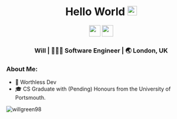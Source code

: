 <div align="center">
  <h1> Hello World <img src="https://media.giphy.com/media/hvRJCLFzcasrR4ia7z/giphy.gif" width="25px"></h1>
</div>
 
<p align='center'> 
<a href="https://www.linkedin.com/in/willgreen98/"><img height="30" src="https://cdn.jsdelivr.net/npm/simple-icons@v5/icons/linkedin.svg?raw=true"></a>
<a href="https://twitter.com/Will_Green98"><img height="30" src="https://cdn.jsdelivr.net/npm/simple-icons@v5/icons/twitter.svg?raw=true"></a>

<div align="center">
	<h3> Will | 👨🏻‍💻 Software Engineer | 🌏 London, UK </h3> 
</div>

### About Me: 

- 🥰 Worthless Dev
- 🎓 CS Graduate with (Pending) Honours from the University of Portsmouth.

<p><img align="center" src="https://github-readme-stats.vercel.app/api/top-langs?username=willgreen98&show_icons=true&locale=en&layout=compact" alt="willgreen98" /></p>
